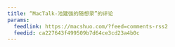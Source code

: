 ```yaml
---
title: “MacTalk-池建强的随想录”的评论
params:
  feedlink: https://macshuo.com/?feed=comments-rss2
  feedid: ca227643f499509b7d64ce3cd23a4b0c
---
```

